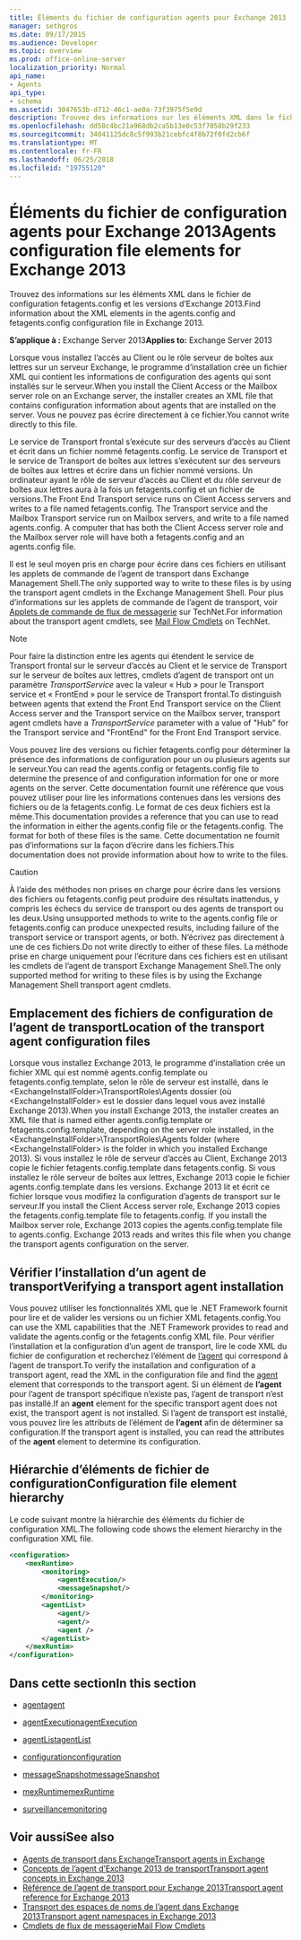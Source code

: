 ```yaml
---
title: Éléments du fichier de configuration agents pour Exchange 2013
manager: sethgros
ms.date: 09/17/2015
ms.audience: Developer
ms.topic: overview
ms.prod: office-online-server
localization_priority: Normal
api_name:
- Agents
api_type:
- schema
ms.assetid: 3047653b-d712-46c1-ae0a-73f3975f5e9d
description: Trouvez des informations sur les éléments XML dans le fichier de configuration fetagents.config et les versions d’Exchange 2013.
ms.openlocfilehash: dd58c4bc21a968db2ca5b13e0c53f7058b29f233
ms.sourcegitcommit: 34041125dc8c5f993b21cebfc4f8b72f0fd2cb6f
ms.translationtype: MT
ms.contentlocale: fr-FR
ms.lasthandoff: 06/25/2018
ms.locfileid: "19755120"
---
```

# <a name="agents-configuration-file-elements-for-exchange-2013"></a><span data-ttu-id="a06fb-103">Éléments du fichier de configuration agents pour Exchange 2013</span><span class="sxs-lookup"><span data-stu-id="a06fb-103">Agents configuration file elements for Exchange 2013</span></span>

<span data-ttu-id="a06fb-104">Trouvez des informations sur les éléments XML dans le fichier de configuration fetagents.config et les versions d’Exchange 2013.</span><span class="sxs-lookup"><span data-stu-id="a06fb-104">Find information about the XML elements in the agents.config and fetagents.config configuration file in Exchange 2013.</span></span>
  
<span data-ttu-id="a06fb-105">**S’applique à :** Exchange Server 2013</span><span class="sxs-lookup"><span data-stu-id="a06fb-105">**Applies to:** Exchange Server 2013</span></span>
  
<span data-ttu-id="a06fb-106">Lorsque vous installez l’accès au Client ou le rôle serveur de boîtes aux lettres sur un serveur Exchange, le programme d’installation crée un fichier XML qui contient les informations de configuration des agents qui sont installés sur le serveur.</span><span class="sxs-lookup"><span data-stu-id="a06fb-106">When you install the Client Access or the Mailbox server role on an Exchange server, the installer creates an XML file that contains configuration information about agents that are installed on the server.</span></span> <span data-ttu-id="a06fb-107">Vous ne pouvez pas écrire directement à ce fichier.</span><span class="sxs-lookup"><span data-stu-id="a06fb-107">You cannot write directly to this file.</span></span> 
  
<span data-ttu-id="a06fb-108">Le service de Transport frontal s’exécute sur des serveurs d’accès au Client et écrit dans un fichier nommé fetagents.config. Le service de Transport et le service de Transport de boîtes aux lettres s’exécutent sur des serveurs de boîtes aux lettres et écrire dans un fichier nommé versions. Un ordinateur ayant le rôle de serveur d’accès au Client et du rôle serveur de boîtes aux lettres aura à la fois un fetagents.config et un fichier de versions.</span><span class="sxs-lookup"><span data-stu-id="a06fb-108">The Front End Transport service runs on Client Access servers and writes to a file named fetagents.config. The Transport service and the Mailbox Transport service run on Mailbox servers, and write to a file named agents.config. A computer that has both the Client Access server role and the Mailbox server role will have both a fetagents.config and an agents.config file.</span></span> 
  
<span data-ttu-id="a06fb-109">Il est le seul moyen pris en charge pour écrire dans ces fichiers en utilisant les applets de commande de l’agent de transport dans Exchange Management Shell.</span><span class="sxs-lookup"><span data-stu-id="a06fb-109">The only supported way to write to these files is by using the transport agent cmdlets in the Exchange Management Shell.</span></span> <span data-ttu-id="a06fb-110">Pour plus d’informations sur les applets de commande de l’agent de transport, voir [Applets de commande de flux de messagerie](http://technet.microsoft.com/fr-fr/library/aa998553%28v=exchg.150%29.aspx) sur TechNet.</span><span class="sxs-lookup"><span data-stu-id="a06fb-110">For information about the transport agent cmdlets, see [Mail Flow Cmdlets](http://technet.microsoft.com/fr-fr/library/aa998553%28v=exchg.150%29.aspx) on TechNet.</span></span> 
  
> [!NOTE]
> <span data-ttu-id="a06fb-111">Pour faire la distinction entre les agents qui étendent le service de Transport frontal sur le serveur d’accès au Client et le service de Transport sur le serveur de boîtes aux lettres, cmdlets d’agent de transport ont un paramètre _TransportService_ avec la valeur « Hub » pour le Transport service et « FrontEnd » pour le service de Transport frontal.</span><span class="sxs-lookup"><span data-stu-id="a06fb-111">To distinguish between agents that extend the Front End Transport service on the Client Access server and the Transport service on the Mailbox server, transport agent cmdlets have a  _TransportService_ parameter with a value of "Hub" for the Transport service and "FrontEnd" for the Front End Transport service.</span></span> 
  
<span data-ttu-id="a06fb-112">Vous pouvez lire des versions ou fichier fetagents.config pour déterminer la présence des informations de configuration pour un ou plusieurs agents sur le serveur.</span><span class="sxs-lookup"><span data-stu-id="a06fb-112">You can read the agents.config or fetagents.config file to determine the presence of and configuration information for one or more agents on the server.</span></span> <span data-ttu-id="a06fb-113">Cette documentation fournit une référence que vous pouvez utiliser pour lire les informations contenues dans les versions des fichiers ou de la fetagents.config. Le format de ces deux fichiers est la même.</span><span class="sxs-lookup"><span data-stu-id="a06fb-113">This documentation provides a reference that you can use to read the information in either the agents.config file or the fetagents.config. The format for both of these files is the same.</span></span> <span data-ttu-id="a06fb-114">Cette documentation ne fournit pas d’informations sur la façon d’écrire dans les fichiers.</span><span class="sxs-lookup"><span data-stu-id="a06fb-114">This documentation does not provide information about how to write to the files.</span></span>
  
> [!CAUTION]
> <span data-ttu-id="a06fb-115">À l’aide des méthodes non prises en charge pour écrire dans les versions des fichiers ou fetagents.config peut produire des résultats inattendus, y compris les échecs du service de transport ou des agents de transport ou les deux.</span><span class="sxs-lookup"><span data-stu-id="a06fb-115">Using unsupported methods to write to the agents.config file or fetagents.config can produce unexpected results, including failure of the transport service or transport agents, or both.</span></span> <span data-ttu-id="a06fb-116">N’écrivez pas directement à une de ces fichiers.</span><span class="sxs-lookup"><span data-stu-id="a06fb-116">Do not write directly to either of these files.</span></span> <span data-ttu-id="a06fb-117">La méthode prise en charge uniquement pour l’écriture dans ces fichiers est en utilisant les cmdlets de l’agent de transport Exchange Management Shell.</span><span class="sxs-lookup"><span data-stu-id="a06fb-117">The only supported method for writing to these files is by using the Exchange Management Shell transport agent cmdlets.</span></span> 
  
## <a name="location-of-the-transport-agent-configuration-files"></a><span data-ttu-id="a06fb-118">Emplacement des fichiers de configuration de l’agent de transport</span><span class="sxs-lookup"><span data-stu-id="a06fb-118">Location of the transport agent configuration files</span></span>
<span data-ttu-id="a06fb-119"><a name="bk_ConfigLoc"> </a></span><span class="sxs-lookup"><span data-stu-id="a06fb-119"></span></span>

<span data-ttu-id="a06fb-120">Lorsque vous installez Exchange 2013, le programme d’installation crée un fichier XML qui est nommé agents.config.template ou fetagents.config.template, selon le rôle de serveur est installé, dans le \<ExchangeInstallFolder\>\TransportRoles\Agents dossier (où \<ExchangeInstallFolder\> est le dossier dans lequel vous avez installé Exchange 2013).</span><span class="sxs-lookup"><span data-stu-id="a06fb-120">When you install Exchange 2013, the installer creates an XML file that is named either agents.config.template or fetagents.config.template, depending on the server role installed, in the \<ExchangeInstallFolder\>\TransportRoles\Agents folder (where \<ExchangeInstallFolder\> is the folder in which you installed Exchange 2013).</span></span> <span data-ttu-id="a06fb-121">Si vous installez le rôle de serveur d’accès au Client, Exchange 2013 copie le fichier fetagents.config.template dans fetagents.config. Si vous installez le rôle serveur de boîtes aux lettres, Exchange 2013 copie le fichier agents.config.template dans les versions. Exchange 2013 lit et écrit ce fichier lorsque vous modifiez la configuration d’agents de transport sur le serveur.</span><span class="sxs-lookup"><span data-stu-id="a06fb-121">If you install the Client Access server role, Exchange 2013 copies the fetagents.config.template file to fetagents.config. If you install the Mailbox server role, Exchange 2013 copies the agents.config.template file to agents.config. Exchange 2013 reads and writes this file when you change the transport agents configuration on the server.</span></span>
  
## <a name="verifying-a-transport-agent-installation"></a><span data-ttu-id="a06fb-122">Vérifier l’installation d’un agent de transport</span><span class="sxs-lookup"><span data-stu-id="a06fb-122">Verifying a transport agent installation</span></span>
<span data-ttu-id="a06fb-123"><a name="bk_verifyinstall"> </a></span><span class="sxs-lookup"><span data-stu-id="a06fb-123"></span></span>

<span data-ttu-id="a06fb-124">Vous pouvez utiliser les fonctionnalités XML que le .NET Framework fournit pour lire et de valider les versions ou un fichier XML fetagents.config.</span><span class="sxs-lookup"><span data-stu-id="a06fb-124">You can use the XML capabilities that the .NET Framework provides to read and validate the agents.config or the fetagents.config XML file.</span></span> <span data-ttu-id="a06fb-125">Pour vérifier l’installation et la configuration d’un agent de transport, lire le code XML du fichier de configuration et recherchez l’élément de [l’agent](agent.md) qui correspond à l’agent de transport.</span><span class="sxs-lookup"><span data-stu-id="a06fb-125">To verify the installation and configuration of a transport agent, read the XML in the configuration file and find the [agent](agent.md) element that corresponds to the transport agent.</span></span> <span data-ttu-id="a06fb-126">Si un élément de **l’agent** pour l’agent de transport spécifique n’existe pas, l’agent de transport n’est pas installé.</span><span class="sxs-lookup"><span data-stu-id="a06fb-126">If an **agent** element for the specific transport agent does not exist, the transport agent is not installed.</span></span> <span data-ttu-id="a06fb-127">Si l’agent de transport est installé, vous pouvez lire les attributs de l’élément de **l’agent** afin de déterminer sa configuration.</span><span class="sxs-lookup"><span data-stu-id="a06fb-127">If the transport agent is installed, you can read the attributes of the **agent** element to determine its configuration.</span></span> 
  
## <a name="configuration-file-element-hierarchy"></a><span data-ttu-id="a06fb-128">Hiérarchie d’éléments de fichier de configuration</span><span class="sxs-lookup"><span data-stu-id="a06fb-128">Configuration file element hierarchy</span></span>
<span data-ttu-id="a06fb-129"><a name="bk_elementref"> </a></span><span class="sxs-lookup"><span data-stu-id="a06fb-129"></span></span>

<span data-ttu-id="a06fb-130">Le code suivant montre la hiérarchie des éléments du fichier de configuration XML.</span><span class="sxs-lookup"><span data-stu-id="a06fb-130">The following code shows the element hierarchy in the configuration XML file.</span></span>
  
```XML
<configuration>
    <mexRuntime>
        <monitoring>
            <agentExecution/>
            <messageSnapshot/>
        </monitoring>
        <agentList>
            <agent/>
            <agent/>
            <agent />
        </agentList>
    </mexRuntim>
</configuration>
```

## <a name="in-this-section"></a><span data-ttu-id="a06fb-131">Dans cette section</span><span class="sxs-lookup"><span data-stu-id="a06fb-131">In this section</span></span>
<span data-ttu-id="a06fb-132"><a name="bk_elementreflist"> </a></span><span class="sxs-lookup"><span data-stu-id="a06fb-132"></span></span>

- [<span data-ttu-id="a06fb-133">agent</span><span class="sxs-lookup"><span data-stu-id="a06fb-133">agent</span></span>](agent.md)
    
- [<span data-ttu-id="a06fb-134">agentExecution</span><span class="sxs-lookup"><span data-stu-id="a06fb-134">agentExecution</span></span>](agentexecution.md)
    
- [<span data-ttu-id="a06fb-135">agentList</span><span class="sxs-lookup"><span data-stu-id="a06fb-135">agentList</span></span>](agentlist.md)
    
- [<span data-ttu-id="a06fb-136">configuration</span><span class="sxs-lookup"><span data-stu-id="a06fb-136">configuration</span></span>](configuration.md)
    
- [<span data-ttu-id="a06fb-137">messageSnapshot</span><span class="sxs-lookup"><span data-stu-id="a06fb-137">messageSnapshot</span></span>](messagesnapshot.md)
    
- [<span data-ttu-id="a06fb-138">mexRuntime</span><span class="sxs-lookup"><span data-stu-id="a06fb-138">mexRuntime</span></span>](mexruntime.md)
    
- [<span data-ttu-id="a06fb-139">surveillance</span><span class="sxs-lookup"><span data-stu-id="a06fb-139">monitoring</span></span>](monitoring.md)
    
## <a name="see-also"></a><span data-ttu-id="a06fb-140">Voir aussi</span><span class="sxs-lookup"><span data-stu-id="a06fb-140">See also</span></span>

- [<span data-ttu-id="a06fb-141">Agents de transport dans Exchange</span><span class="sxs-lookup"><span data-stu-id="a06fb-141">Transport agents in Exchange</span></span>](transport-agents-in-exchange-2013.md)
- [<span data-ttu-id="a06fb-142">Concepts de l’agent d’Exchange 2013 de transport</span><span class="sxs-lookup"><span data-stu-id="a06fb-142">Transport agent concepts in Exchange 2013</span></span>](transport-agent-concepts-in-exchange-2013.md)
- [<span data-ttu-id="a06fb-143">Référence de l’agent de transport pour Exchange 2013</span><span class="sxs-lookup"><span data-stu-id="a06fb-143">Transport agent reference for Exchange 2013</span></span>](transport-agent-reference-for-exchange-2013.md)
- [<span data-ttu-id="a06fb-144">Transport des espaces de noms de l’agent dans Exchange 2013</span><span class="sxs-lookup"><span data-stu-id="a06fb-144">Transport agent namespaces in Exchange 2013</span></span>](transport-agent-namespaces-in-exchange-2013.md)
- [<span data-ttu-id="a06fb-145">Cmdlets de flux de messagerie</span><span class="sxs-lookup"><span data-stu-id="a06fb-145">Mail Flow Cmdlets</span></span>](https://docs.microsoft.com/fr-fr/powershell/exchange/?view=exchange-ps)
    

